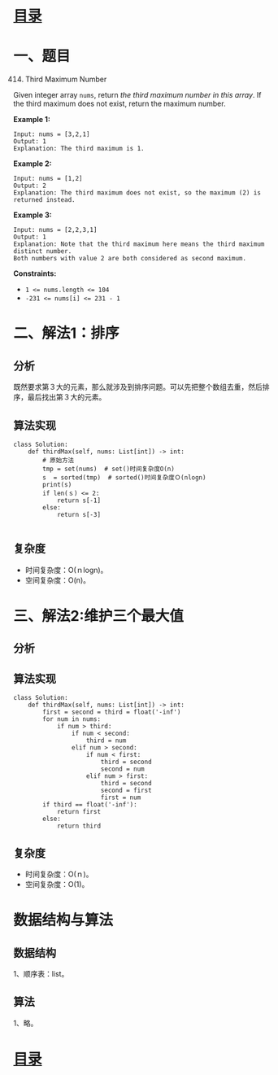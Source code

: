 # [目录](../README.md) 

# 一、题目

414. Third Maximum Number

Given integer array `nums`, return *the third maximum number in this array*. If the third maximum does not exist, return the maximum number. 

**Example 1:**

```
Input: nums = [3,2,1]
Output: 1
Explanation: The third maximum is 1.
```

**Example 2:**

```
Input: nums = [1,2]
Output: 2
Explanation: The third maximum does not exist, so the maximum (2) is returned instead.
```

**Example 3:**

```
Input: nums = [2,2,3,1]
Output: 1
Explanation: Note that the third maximum here means the third maximum distinct number.
Both numbers with value 2 are both considered as second maximum.
```

**Constraints:**

- `1 <= nums.length <= 104`
- `-231 <= nums[i] <= 231 - 1`

# 二、解法1：排序

## 分析

既然要求第３大的元素，那么就涉及到排序问题。可以先把整个数组去重，然后排序，最后找出第３大的元素。

## 算法实现

```
class Solution:
    def thirdMax(self, nums: List[int]) -> int:
        # 原始方法
        tmp = set(nums)  # set()时间复杂度O(n)
        s  = sorted(tmp)  # sorted()时间复杂度Ｏ(nlogn)
        print(s)
        if len(ｓ) <= 2:
            return s[-1]
        else:
            return s[-3]
        
```

## 复杂度

- 时间复杂度：O(ｎlogn)​。
- 空间复杂度：O(n)。

# 三、解法2:维护三个最大值

## 分析

## 算法实现

```
class Solution:
    def thirdMax(self, nums: List[int]) -> int:
        first = second = third = float('-inf')
        for num in nums:
            if num > third:  
                if num < second:
                    third = num
                elif num > second:  
                    if num < first:
                        third = second
                        second = num
                    elif num > first:  
                        third = second
                        second = first
                        first = num
        if third == float('-inf'):
            return first
        else:
            return third
```

## 复杂度

- 时间复杂度：O(ｎ)​。
- 空间复杂度：O(1)。

# 数据结构与算法

## 数据结构

1、顺序表：list。

## 算法

1、略。

# [目录](../README.md) 



   



